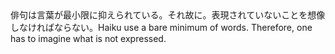 <tr><td>俳句は言葉が最小限に抑えられている。それ故に。表現されていないことを想像しなければならない。<td><tr><tr><td>Haiku use a bare minimum of words. Therefore, one has to imagine what is not expressed.<td><tr></table>

